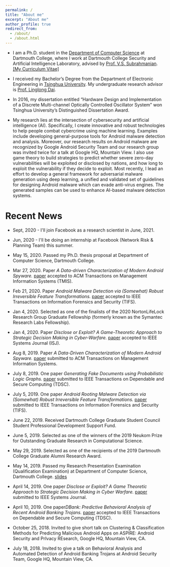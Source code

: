 ```yaml
---
permalink: /
title: "About me"
excerpt: "About me"
author_profile: true
redirect_from: 
  - /about/
  - /about.html
---
```



* I am a Ph.D. student in the [Department of Computer Science](https://web.cs.dartmouth.edu/) at Dartmouth College, where I work at Dartmouth College Security and Artificial Intelligence Laboratory, advised by [Prof. V.S. Subrahmanian](http://home.cs.dartmouth.edu/~vs//). [[My Curriculum Vitae]](http://qian-han.github.io/files/Qian_Han_CV.pdf)
* I received my Bachelor’s Degree from the Department of Electronic Engineering in [Tsinghua University](http://www.tsinghua.edu.cn/publish/thu2018en/index.html). My undergraduate research advisor is [Prof. Linglong Dai](http://oa.ee.tsinghua.edu.cn/dailinglong/). 
* In 2016, my dissertation entitled “Hardware Design and Implementation of a Discrete Multi-channel Optically Controlled Oscillator System” won Tsinghua University’s Distinguished Dissertation Award.

* My research lies at the intersection of cybersecurity and artificial intelligence (AI). Specifically, I create innovative and robust technologies to help people combat cybercrime using machine learning. Examples include developing general-purpose tools for Android malware detection and analysis. Moreover, our research results on Android malware are recognized by Google Android Security Team and our research group was invited twice for a talk at Google HQ, Mountain View. I also use game theory to build strategies to predict whether severe zero-day vulnerabilities will be exploited or disclosed by nations, and how long to exploit the vulnerability if they decide to exploit. Most recently, I lead an effort to develop a general framework for adversarial malware generation using deep learning, a unified and validated set of guidelines for designing Android malware which can evade anti-virus engines. The generated samples can be used to enhance AI-based malware detection systems.


# Recent News

* Sept, 2020 - I'll join Facebook as a research scientist in June, 2021.

* Jun, 2020 - I'll be doing an internship at Facebook (Network Risk & Planning Team) this summer.

* May 15, 2020. Passed my Ph.D. thesis proposal at Department of Computer Science, Dartmouth College.

* Mar 27, 2020. Paper <i>A Data-driven Characterization of Modern Android Spyware.</i> [paper](https://dl.acm.org/doi/pdf/10.1145/3382158) accepted to ACM Transactions on Management Information Systems (TMIS).

* Feb 21, 2020. Paper <i>Android Malware Detection via (Somewhat) Robust Irreversible Feature Transformations.</i> [paper](https://ieeexplore.ieee.org/abstract/document/9013026) accepted to IEEE Transactions on Information Forensics and Security (TIFS).

* Jan 4, 2020. Selected as one of the finalists of the 2020 NortonLifeLock Research Group Graduate Fellowship (formerly known as the Symantec Research Labs Fellowship).

* Jan 4, 2020. Paper <i>Disclose or Exploit? A Game-Theoretic Approach to Strategic Decision Making in Cyber-Warfare.</i> [paper](https://qian-han.github.io/files/DiscX.pdf) accepted to IEEE Systems Journal (ISJ).

* Aug 8, 2019. Paper <i>A Data-Driven Characterization of Modern Android Spyware.</i> [paper]() submitted to ACM Transactions on Management Information Systems.

* July 8, 2019. One paper <i>Generating Fake Documents using Probabilistic Logic Graphs.</i> [paper](https://qian-han.github.io/files/Fake_PLGs.pdf) submitted to IEEE Transactions on Dependable and Secure Computing (TDSC).

* July 5, 2019. One paper <i>Android Rooting Malware Detection via (Somewhat) Robust Irreversible Feature Transformations.</i> [paper](https://qian-han.github.io/files/FARM.pdf) submitted to IEEE Transactions on Information Forensics and Security (TIFS).

* June 22, 2019. Received Dartmouth College Graduate Student Council Student Professional Development Support Fund.

* June 5, 2019. Selected as one of the winners of the 2019 Neukom Prize for Outstanding Graduate Research in Computational Science.

* May 29, 2019. Selected as one of the recipients of the 2019 Dartmouth College Graduate Alumni Research Award.

* May 14, 2019. Passed my Research Presentation Examination (Qualification Examination) at Department of Computer Science, Dartmouth College. [slides](https://qian-han.github.io/files/RPE.pdf)

* April 14, 2019. One paper <i>Disclose or Exploit? A Game Theoretic Approach to Strategic Decision Making in Cyber Warfare.</i> [paper](https://qian-han.github.io/files/EOD.pdf) submitted to IEEE Systems Journal.

* April 10, 2019. One paper<i>DBank: Predictive Behavioral Analysis of Recent Android Banking Trojans.</i> [paper](https://ieeexplore.ieee.org/document/8684321) accepted to IEEE Transactions on Dependable and Secure Computing (TDSC).

* October 25, 2018. Invited to give short talk on Clustering & Classification Methods for Predicting Malicious Android Apps on ASPIRE: Android Security and PrIvacy REsearch, Google HQ, Mountain View, CA.

* July 18, 2018. Invited to give a talk on Behavioral Analysis and Automated Detection of Android Banking Trojans at Android Security Team, Google HQ, Mountain View, CA.

